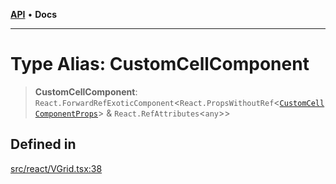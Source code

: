 [**API**](../../API.md) • **Docs**

***

# Type Alias: CustomCellComponent

> **CustomCellComponent**: `React.ForwardRefExoticComponent`\<`React.PropsWithoutRef`\<[`CustomCellComponentProps`](../interfaces/CustomCellComponentProps.md)\> & `React.RefAttributes`\<`any`\>\>

## Defined in

[src/react/VGrid.tsx:38](https://github.com/inokawa/virtua/blob/32f9f6b9c3b95459050bec74dc68e5e83f575685/src/react/VGrid.tsx#L38)
